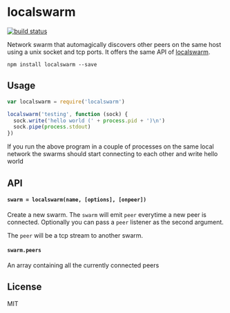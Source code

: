 # localswarm

[![build status](http://img.shields.io/travis/mcollina/localswarm.svg?style=flat)](http://travis-ci.org/mcollina/localswarm)


Network swarm that automagically discovers other peers on the same host using a unix socket and tcp ports. It offers the same API of [localswarm](http://npm.im/localswarm).

```
npm install localswarm --save
```

## Usage

``` js
var localswarm = require('localswarm')

localswarm('testing', function (sock) {
  sock.write('hello world (' + process.pid + ')\n')
  sock.pipe(process.stdout)
})
```

If you run the above program in a couple of processes on the same local network
the swarms should start connecting to each other and write hello world

## API

#### `swarm = localswarm(name, [options], [onpeer])`

Create a new swarm. The `swarm` will emit `peer` everytime a new peer
is connected. Optionally you can pass a `peer` listener as the second argument.

The `peer` will be a tcp stream to another swarm.

#### `swarm.peers`

An array containing all the currently connected peers

## License

MIT

